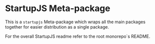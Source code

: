 # StartupJS Meta-package

This is a `startupjs` Meta-package which wraps all the main packages together
for easier distribution as a single package.

For the overall StartupJS readme refer to the root monorepo`s README.
